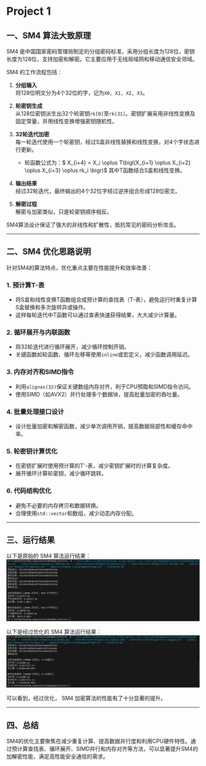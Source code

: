 # Project 1

## 一、SM4 算法大致原理

SM4 是中国国家密码管理局制定的分组密码标准，采用分组长度为128位，密钥长度为128位，支持加密和解密。它主要应用于无线局域网和移动通信安全领域。

SM4 的工作流程包括：

1. **分组输入**  
   将128位明文分为4个32位的字，记为`X0, X1, X2, X3`。

2. **轮密钥生成**  
   从128位密钥派生出32个轮密钥`rk[0]`至`rk[31]`。密钥扩展采用非线性变换及固定常量，并用线性变换增强密钥随机性。

3. **32轮迭代加密**  
   每一轮迭代使用一个轮密钥，经过S盒非线性替换和线性变换，对4个字状态进行更新。  
   * 轮函数公式为：$ X_{i+4} = X_i \oplus T\bigl(X_{i+1} \oplus X_{i+2} \oplus X_{i+3} \oplus rk_i \bigr)$
   其中T函数结合S盒和线性变换。

4. **输出结果**  
经过32轮迭代，最终输出的4个32位字经过逆序组合形成128位密文。

5. **解密过程**  
解密与加密类似，只是轮密钥顺序相反。

SM4算法设计保证了强大的非线性和扩散性，抵抗常见的密码分析攻击。

---

## 二、SM4 优化思路说明

针对SM4的算法特点，优化重点主要在性能提升和效率改善：

### 1. 预计算T-表

- 将S盒和线性变换T函数组合成预计算的查找表（T-表），避免运行时重复计算S盒替换和多次旋转异或操作。
- 这样每轮迭代中T函数可以通过查表快速获得结果，大大减少计算量。

### 2. 循环展开与内联函数

- 将32轮迭代进行循环展开，减少循环控制开销。
- 关键函数如轮函数、循环左移等使用`inline`或宏定义，减少函数调用延迟。

### 3. 内存对齐和SIMD指令

- 利用`alignas(32)`保证关键数组内存对齐，利于CPU预取和SIMD指令访问。
- 使用SIMD（如AVX2）并行处理多个数据块，提高批量加密的吞吐量。

### 4. 批量处理接口设计

- 设计批量加密和解密函数，减少单次调用开销，提高数据局部性和缓存命中率。

### 5. 轮密钥计算优化

- 在密钥扩展时使用预计算的T'-表，减少密钥扩展时的计算复杂度。
- 展开循环计算轮密钥，减少循环跳转。

### 6. 代码结构优化

- 避免不必要的内存拷贝和数据转换。
- 合理使用`std::vector`和数组，减少动态内存分配。

---
## 三、运行结果

以下是原始的 SM4 算法运行结果：
![项目1测试结果](../images/proj1test.png '项目1测试结果')

以下是经过优化的 SM4 算法运行结果：
![项目1优化测试结果](../images/proj1test2.png '项目1优化测试结果')

可以看到，经过优化， SM4 加密算法的性能有了十分显著的提升。

---

## 四、总结

SM4的优化主要聚焦在减少重复计算、提高数据并行度和利用CPU硬件特性。通过预计算查找表、循环展开、SIMD并行和内存对齐等方法，可以显著提升SM4的加解密性能，满足高性能安全通信的需求。


